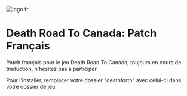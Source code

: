 ![logo fr](https://user-images.githubusercontent.com/56938765/200113672-6e05a726-db3c-4f8d-b30f-8cac1f75341d.png)
# Death Road To Canada: Patch Français
Patch français pour le jeu Death Road To Canada,
toujours en cours de traduction, n'hésitez pas à participer.

Pour l'installer, remplacer votre dossier "deathforth" avec celui-ci dans votre dossier de jeu.
